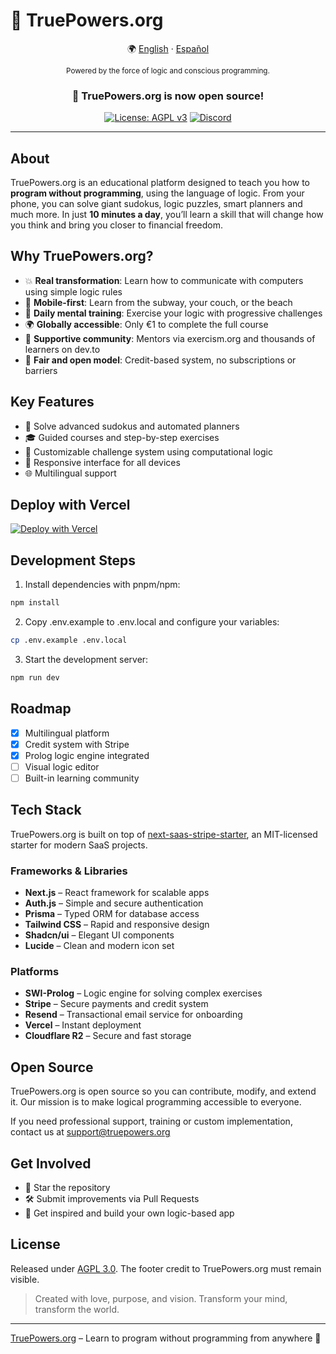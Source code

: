 # 🧠 TruePowers.org

<div align="center">

🌍 [English](README.md) · [Español](README.es.md)

<sup>Powered by the force of logic and conscious programming.</sup>

### 🎉 TruePowers.org is now open source!

[![License: AGPL v3](https://img.shields.io/badge/License-AGPL%20v3-blue.svg)](https://www.gnu.org/licenses/agpl-3.0)
[![Discord](https://img.shields.io/discord/1261197667053207608?color=7289da&label=Discord&logo=discord&logoColor=ffffff)](https://discord.gg/vdqwAcp7mf)

</div>

---

## About

TruePowers.org is an educational platform designed to teach you how to **program without programming**, using the language of logic. From your phone, you can solve giant sudokus, logic puzzles, smart planners and much more. In just **10 minutes a day**, you’ll learn a skill that will change how you think and bring you closer to financial freedom.

## Why TruePowers.org?

- 💥 **Real transformation**: Learn how to communicate with computers using simple logic rules
- 📱 **Mobile-first**: Learn from the subway, your couch, or the beach
- 🧠 **Daily mental training**: Exercise your logic with progressive challenges
- 🌍 **Globally accessible**: Only €1 to complete the full course
- 🤝 **Supportive community**: Mentors via exercism.org and thousands of learners on dev.to
- 🌈 **Fair and open model**: Credit-based system, no subscriptions or barriers

## Key Features

- 🧩 Solve advanced sudokus and automated planners
- 🎓 Guided courses and step-by-step exercises
- 🧠 Customizable challenge system using computational logic
- 📱 Responsive interface for all devices
- 🌐 Multilingual support

## Deploy with Vercel

[![Deploy with Vercel](https://vercel.com/button)](https://vercel.com/new/clone?repository-url=https%3A%2F%2Fgithub.com%2Fjcarpio%2Fprolog-dream)

## Development Steps

1. Install dependencies with pnpm/npm:
```bash
npm install
```
2. Copy .env.example to .env.local and configure your variables:
```bash
cp .env.example .env.local
```
3. Start the development server:
```bash
npm run dev
```

## Roadmap

- [x] Multilingual platform
- [x] Credit system with Stripe
- [x] Prolog logic engine integrated
- [ ] Visual logic editor
- [ ] Built-in learning community

## Tech Stack

TruePowers.org is built on top of [next-saas-stripe-starter](https://github.com/mickasmt/next-saas-stripe-starter), an MIT-licensed starter for modern SaaS projects.

### Frameworks & Libraries
- **Next.js** – React framework for scalable apps
- **Auth.js** – Simple and secure authentication
- **Prisma** – Typed ORM for database access
- **Tailwind CSS** – Rapid and responsive design
- **Shadcn/ui** – Elegant UI components
- **Lucide** – Clean and modern icon set

### Platforms
- **SWI-Prolog** – Logic engine for solving complex exercises
- **Stripe** – Secure payments and credit system
- **Resend** – Transactional email service for onboarding
- **Vercel** – Instant deployment
- **Cloudflare R2** – Secure and fast storage

## Open Source

TruePowers.org is open source so you can contribute, modify, and extend it. Our mission is to make logical programming accessible to everyone.

If you need professional support, training or custom implementation, contact us at support@truepowers.org

## Get Involved

- 🌟 Star the repository
- 🛠️ Submit improvements via Pull Requests
- 🧠 Get inspired and build your own logic-based app

## License

Released under [AGPL 3.0](./LICENSE.md). The footer credit to TruePowers.org must remain visible.

> Created with love, purpose, and vision. Transform your mind, transform the world.

---

[TruePowers.org](https://truepowers.org) – Learn to program without programming from anywhere 🚀
